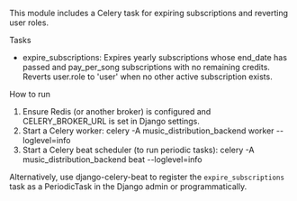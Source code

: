 This module includes a Celery task for expiring subscriptions and reverting user roles.

Tasks
- expire_subscriptions: Expires yearly subscriptions whose end_date has passed and pay_per_song subscriptions with no remaining credits. Reverts user.role to 'user' when no other active subscription exists.

How to run
1. Ensure Redis (or another broker) is configured and CELERY_BROKER_URL is set in Django settings.
2. Start a Celery worker:
   celery -A music_distribution_backend worker --loglevel=info
3. Start a Celery beat scheduler (to run periodic tasks):
   celery -A music_distribution_backend beat --loglevel=info

Alternatively, use django-celery-beat to register the `expire_subscriptions` task as a PeriodicTask in the Django admin or programmatically.
